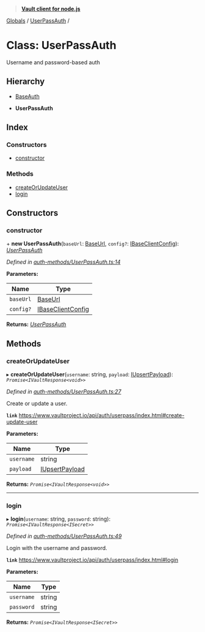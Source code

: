 > **[Vault client for node.js](../README.md)**

[Globals](../globals.md) / [UserPassAuth](userpassauth.md) /

# Class: UserPassAuth

Username and password-based auth

## Hierarchy

  * [BaseAuth](baseauth.md)

  * **UserPassAuth**

## Index

### Constructors

* [constructor](userpassauth.md#constructor)

### Methods

* [createOrUpdateUser](userpassauth.md#createorupdateuser)
* [login](userpassauth.md#login)

## Constructors

###  constructor

\+ **new UserPassAuth**(`baseUrl`: [BaseUrl](../globals.md#baseurl), `config?`: [IBaseClientConfig](../interfaces/ibaseclientconfig.md)): *[UserPassAuth](userpassauth.md)*

*Defined in [auth-methods/UserPassAuth.ts:14](https://github.com/theogravity/vault-tacular/blob/07227c0/src/auth-methods/UserPassAuth.ts#L14)*

**Parameters:**

Name | Type |
------ | ------ |
`baseUrl` | [BaseUrl](../globals.md#baseurl) |
`config?` | [IBaseClientConfig](../interfaces/ibaseclientconfig.md) |

**Returns:** *[UserPassAuth](userpassauth.md)*

## Methods

###  createOrUpdateUser

▸ **createOrUpdateUser**(`username`: string, `payload`: [IUpsertPayload](../interfaces/iuserpassauth.iupsertpayload.md)): *`Promise<IVaultResponse<void>>`*

*Defined in [auth-methods/UserPassAuth.ts:27](https://github.com/theogravity/vault-tacular/blob/07227c0/src/auth-methods/UserPassAuth.ts#L27)*

Create or update a user.

**`link`** https://www.vaultproject.io/api/auth/userpass/index.html#create-update-user

**Parameters:**

Name | Type |
------ | ------ |
`username` | string |
`payload` | [IUpsertPayload](../interfaces/iuserpassauth.iupsertpayload.md) |

**Returns:** *`Promise<IVaultResponse<void>>`*

___

###  login

▸ **login**(`username`: string, `password`: string): *`Promise<IVaultResponse<ISecret>>`*

*Defined in [auth-methods/UserPassAuth.ts:49](https://github.com/theogravity/vault-tacular/blob/07227c0/src/auth-methods/UserPassAuth.ts#L49)*

Login with the username and password.

**`link`** https://www.vaultproject.io/api/auth/userpass/index.html#login

**Parameters:**

Name | Type |
------ | ------ |
`username` | string |
`password` | string |

**Returns:** *`Promise<IVaultResponse<ISecret>>`*